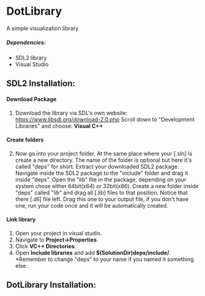 # DotLibrary
A simple visualization library

##### Dependencies:
* SDL2 library
* Visual Studio

## SDL2 Installation:
#### Download Package
1. Download the library via SDL's own website:
https://www.libsdl.org/download-2.0.php
Scroll down to "Development Libraries" and choose: 
**Visual C++**

#### Create folders
2. Now go into your project folder. At the same place where your [.sln] is create a new directory.
The name of the folder is optional but here it's called "deps" for short.
Extract your downloaded SDL2 package.
Navigate inside the SDL2 package to the "include" folder and drag it inside "deps".
Open the "lib" file in the package, depending on your system chose either 64bit(x64) or 32bit(x86).
Create a new folder inside "deps" called "lib" and drag all [.lib] files to that position.
Notice that there [.dll] file left. Drag this one to your output file, if you don't have one, run your code once and it will be automatically created.

#### Link library
1. Open your project in visual studio. 
2. Navigate to **Project->Properties**. 
3. Click **VC++ Directories**. 
4. Open **Include libraries** and add __$(SolutionDir)**deps**/include/__. *Remember to change "deps" to your name if you named it something else.

## DotLibrary Installation:

